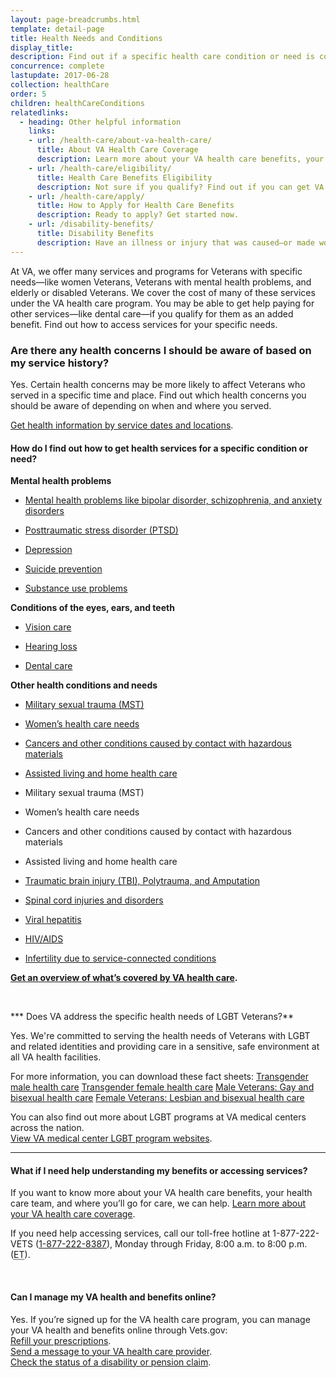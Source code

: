 ```yaml
---
layout: page-breadcrumbs.html
template: detail-page
title: Health Needs and Conditions
display_title:
description: Find out if a specific health care condition or need is covered under VA health care benefits. Learn how to access services.
concurrence: complete
lastupdate: 2017-06-28
collection: healthCare
order: 5
children: healthCareConditions
relatedlinks:
  - heading: Other helpful information
    links:
    - url: /health-care/about-va-health-care/
      title: About VA Health Care Coverage
      description: Learn more about your VA health care benefits, your health care team, and where you’ll go for care.
    - url: /health-care/eligibility/
      title: Health Care Benefits Eligibility
      description: Not sure if you qualify? Find out if you can get VA health care benefits.
    - url: /health-care/apply/
      title: How to Apply for Health Care Benefits
      description: Ready to apply? Get started now.
    - url: /disability-benefits/
      title: Disability Benefits
      description: Have an illness or injury that was caused—or made worse—by your active-duty service? Find out if you can get disability compensation (monthly payments) from VA.
---
```

<div itemscope itemtype="http://schema.org/FAQPage">
<div itemprop="description" class="va-introtext">

At VA, we offer many services and programs for Veterans with specific needs—like women Veterans, Veterans with mental health problems, and elderly or disabled Veterans. We cover the cost of many of these services under the VA health care program. You may be able to get help paying for other services—like dental care—if you qualify for them as an added benefit. Find out how to access services for your specific needs.

</div>

<div class="feature" markdown=“1”>
  
### Are there any health concerns I should be aware of based on my service history?

Yes. Certain health concerns may be more likely to affect Veterans who served in a specific time and place. Find out which health concerns you should be aware of depending on when and where you served. <br>

[Get health information by service dates and locations](/health-care/health-conditions/conditions-related-to-service-era/). 

</div>

<div itemscope itemtype="http://schema.org/Question">

<h4 itemprop="name">How do I find out how to get health services for a specific condition or need?</h4>
<div itemprop="acceptedAnswer" itemscope itemtype="http://schema.org/Answer">
<div itemprop="text"> 

**Mental health problems**

- [Mental health problems like bipolar disorder, schizophrenia, and anxiety disorders](/health-care/health-conditions/mental-health/)

- [Posttraumatic stress disorder (PTSD)](/health-care/health-conditions/mental-health/ptsd/)

- [Depression](/health-care/health-conditions/mental-health/depression/)

- [Suicide prevention](/health-care/health-conditions/mental-health/suicide-prevention/)

- [Substance use problems](/health-care/health-conditions/substance-use-problems/)

**Conditions of the eyes, ears, and teeth**

- [Vision care](/health-care/about-va-health-care/vision-care/)

- [Hearing loss](https://www.prosthetics.va.gov/psas/Hearing_Aids.asp)

- [Dental care](/health-care/about-va-health-care/dental-care/)

**Other health conditions and needs**

- [Military sexual trauma (MST)](/health-care/health-conditions/military-sexual-trauma/)

- [Women’s health care needs](/health-care/health-conditions/womens-health-care-needs/)

- [Cancers and other conditions caused by contact with hazardous materials](/health-care/health-conditions/exposure-to-hazardous-materials/)

- [Assisted living and home health care](/health-care/about-va-health-care/assisted-living-and-home-health-care/)

- Military sexual trauma (MST)

- Women’s health care needs

- Cancers and other conditions caused by contact with hazardous materials

- Assisted living and home health care

- [Traumatic brain injury (TBI), Polytrauma, and Amputation](https://www.polytrauma.va.gov) 

- [Spinal cord injuries and disorders](https://www.sci.va.gov/)

- [Viral hepatitis](https://www.hepatitis.va.gov/patient/index.asp)

- [HIV/AIDS](https://www.hiv.va.gov/patient/index.asp)

- [Infertility due to service-connected conditions](https://www.va.gov/COMMUNITYCARE/programs/veterans/ivf.asp)


**[Get an overview of what’s covered by VA health care](/health-care/about-va-health-care/).**

<br>

</div>
</div>
</div>


*** Does VA address the specific health needs of LGBT Veterans?** <br>

Yes. We're committed to serving the health needs of Veterans with LGBT and related identities and providing care in a sensitive, safe environment at all VA health facilities. <br>

For more information, you can download these fact sheets:
[Transgender male health care](https://www.patientcare.va.gov/LGBT/docs/va-pcs-lgbt-factsheet-transgender-male.pdf#)
[Transgender female health care](https://www.patientcare.va.gov/LGBT/docs/va-pcs-lgbt-factsheet-transgender-female.pdf#)
[Male Veterans: Gay and bisexual health care](https://www.patientcare.va.gov/LGBT/docs/va-pcs-lgbt-factsheet-gay-bisexual.pdf#)
[Female Veterans: Lesbian and bisexual health care](https://www.patientcare.va.gov/LGBT/docs/va-pcs-lgbt-factsheet-lesbian-bisexual.pdf#)

You can also find out more about LGBT programs at VA medical centers across the nation. <br>
[View VA medical center LGBT program websites](https://www.patientcare.va.gov/LGBT/VAFacilities.asp).



------

<div itemscope itemtype="http://schema.org/Question">

<h4 itemprop="name">What if I need help understanding my benefits or accessing services?</h4>
<div itemprop="acceptedAnswer" itemscope itemtype="http://schema.org/Answer">
<div itemprop="text">

If you want to know more about your VA health care benefits, your health care team, and where you’ll go for care, we can help. [Learn more about your VA health care coverage](/health-care/about-va-health-care/).

If you need help accessing services, call our toll-free hotline at 1-877-222-VETS (<a href="tel:+1-877-222-8387">1-877-222-8387</a>), Monday through Friday, 8:00 a.m. to 8:00 p.m. (<abbr title="eastern time">ET</abbr>).

</div>
</div>
</div>
<br>

<div itemscope itemtype="http://schema.org/Question">

<h4 itemprop="name">Can I manage my VA health and benefits online?</h4>
<div itemprop="acceptedAnswer" itemscope itemtype="http://schema.org/Answer">
<div itemprop="text">

Yes. If you’re signed up for the VA health care program, you can manage your VA health and benefits online through Vets.gov: <br>
[Refill your prescriptions](/health-care/prescriptions/). <br>
[Send a message to your VA health care provider](/health-care/messaging/). <br>
[Check the status of a disability or pension claim](/track-claims/).

</div>
</div>
</div>
</div>
